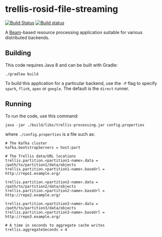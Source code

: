 # trellis-rosid-file-streaming

[![Build Status](https://travis-ci.org/trellis-ldp/trellis-rosid-file-streaming.png?branch=master)](https://travis-ci.org/trellis-ldp/trellis-rosid-file-streaming)
[![Build status](https://ci.appveyor.com/api/projects/status/89bpi6s7kmky9ev8?svg=true)](https://ci.appveyor.com/project/acoburn/trellis-rosid-file-streaming)

A <a href="https://beam.apache.org">Beam</a>-based resource processing application suitable for various distributed backends.

## Building

This code requires Java 8 and can be built with Gradle:

    ./gradlew build

To build this application for a particular backend, use the `-P` flag to specify `spark`, `flink`, `apex` or `google`. The default is the `direct` runner.

## Running

To run the code, use this command:

    java -jar ./build/libs/trellis-processing.jar config.properties

where `./config.properties` is a file such as:

```
# The Kafka cluster
kafka.bootstrapServers = host:port

# The Trellis data/URL locations
trellis.partition.<partition1-name>.data = /path/to/partition1/data/objects
trellis.partition.<partition1-name>.baseUrl = http://repo1.example.org/

trellis.partition.<partition2-name>.data = /path/to/partition2/data/objects
trellis.partition.<partition2-name>.baseUrl = http://repo2.example.org/

trellis.partition.<partition3-name>.data = /path/to/partition3/data/objects
trellis.partition.<partition3-name>.baseUrl = http://repo3.example.org/

# A time in seconds to aggregate cache writes
trellis.aggregateSeconds = 4
```

